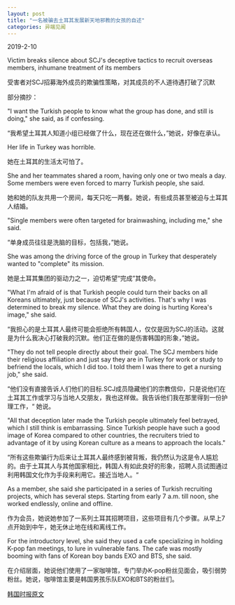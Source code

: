 ```yaml
---
layout: post
title: "一名被骗去土耳其发展新天地邪教的女孩的自述"
categories: 异端见闻
---
```


2019-2-10

Victim breaks silence about SCJ's deceptive tactics to recruit overseas members, inhumane treatment of its members

受害者对SCJ招募海外成员的欺骗性策略，对其成员的不人道待遇打破了沉默

部分摘抄：

"I want the Turkish people to know what the group has done, and still is doing," she said, as if confessing. 

“我希望土耳其人知道小组已经做了什么，现在还在做什么，”她说，好像在承认。

Her life in Turkey was horrible.

她在土耳其的生活太可怕了。

<!--more-->
She and her teammates shared a room, having only one or two meals a day. Some members were even forced to marry Turkish people, she said. 

她和她的队友共用一个房间，每天只吃一两餐。她说，有些成员甚至被迫与土耳其人结婚。

"Single members were often targeted for brainwashing, including me," she said. 

“单身成员往往是洗脑的目标，包括我，”她说。

She was among the driving force of the group in Turkey that desperately wanted to "complete" its mission.

她是土耳其集团的驱动力之一，迫切希望“完成”其使命。

"What I'm afraid of is that Turkish people could turn their backs on all Koreans ultimately, just because of SCJ's activities. That's why I was determined to break my silence. What they are doing is hurting Korea's image," she said.

“我担心的是土耳其人最终可能会拒绝所有韩国人，仅仅是因为SCJ的活动。这就是为什么我决心打破我的沉默。他们正在做的是伤害韩国的形象，”她说。

"They do not tell people directly about their goal. The SCJ members hide their religious affiliation and just say they are in Turkey for work or study to befriend the locals, which I did too. I told them I was there to get a nursing job," she said.

“他们没有直接告诉人们他们的目标.SCJ成员隐藏他们的宗教信仰，只是说他们在土耳其工作或学习与当地人交朋友，我也这样做。我告诉他们我在那里得到一份护理工作，“ 她说。

"All that deception later made the Turkish people ultimately feel betrayed, which I still think is embarrassing. Since Turkish people have such a good image of Korea compared to other countries, the recruiters tried to advantage of it by using Korean culture as a means to approach the locals." 

“所有这些欺骗行为后来让土耳其人最终感到被背叛，我仍然认为这是令人尴尬的。由于土耳其人与其他国家相比，韩国人有如此良好的形象，招聘人员试图通过利用韩国文化作为手段来利用它。接近当地人。“

As a member, she said she participated in a series of Turkish recruiting projects, which has several steps. Starting from early 7 a.m. till noon, she worked endlessly, online and offline. 

作为会员，她说她参加了一系列土耳其招聘项目，这些项目有几个步骤。从早上7点开始到中午，她无休止地在线和离线工作。

For the introductory level, she said they used a cafe specializing in holding K-pop fan meetings, to lure in vulnerable fans. The cafe was mostly booming with fans of Korean boy bands EXO and BTS, she said. 

在介绍层面，她说他们使用了一家咖啡馆，专门举办K-pop粉丝见面会，吸引弱势粉丝。她说，咖啡馆主要是韩国男孩乐队EXO和BTS的粉丝们。

[韩国时报原文](http://www.koreatimes.co.kr/www/culture/2019/02/293_263104.html)